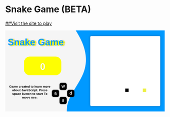 # Snake Game (BETA)

[##Visit the site to play](https://4ly-a.github.io/snake-game/)


![Captura de tela](https://github.com/4ly-a/snake-game/blob/master/screen/tela.png)




